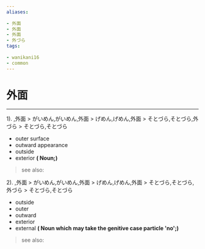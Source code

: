 ```yaml
---
aliases:
    
- 外面
- 外面
- 外面
- 外づら
tags:
    
- wanikani16
- common
---
```


# 外面
---
1).
,外面 > がいめん,がいめん,外面 > げめん,げめん,外面 > そとづら,そとづら,外づら > そとづら,そとづら

- outer surface
- outward appearance
- outside
- exterior
**( Noun;)**
> see also: 
            
2).
,外面 > がいめん,がいめん,外面 > げめん,げめん,外面 > そとづら,そとづら,外づら > そとづら,そとづら

- outside
- outer
- outward
- exterior
- external
**( Noun which may take the genitive case particle 'no';)**
> see also: 
            